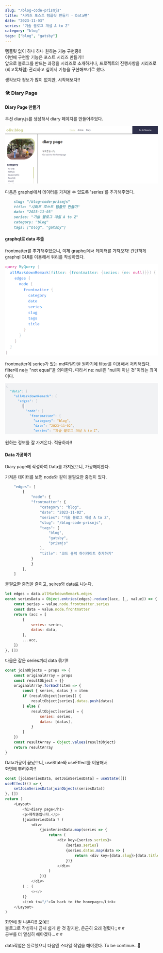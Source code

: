 ```yaml
---
slug: "/blog-code-prismjs"
title: "시리즈 포스트 템플릿 만들기 - Data편"
date: "2023-11-03"
series: "기술 블로그 개설 A to Z"
category: "blog"
tags: ["blog", "gatsby"]
---
```


템플릿 없이 하나 하나 원하는 기능 구현중!!  
이번에 구현할 기능은 포스트 시리즈 만들기!!  
앞으로 블로그를 만드는 과정을 시리즈로 소개하거나, 프로젝트의 진행사항을 시리즈로(회고록처럼) 관리하고 싶어서 기능을 구현해보기로 했다.

생각보다 정보가 많이 없지만, 시작해보자!!

### 🛠️ Diary Page

#### Diary Page 만들기

우선 diary.js를 생성해서 diary 페이지를 만들어주었다.

<img src="../images/blog1/blog2-1.png" alt=""/>  
  
다음은 graphql에서 데이터를 가져올 수 있도록 'series'를 추가해주었다.
```md
    slug: "/blog-code-prismjs"
    title: "시리즈 포스트 템플릿 만들기"
    date: "2023-11-03"
    series: "기술 블로그 개설 A to Z"
    category: "blog"
    tags: ["blog", "gatsby"]
```

#### graphql로 data 추출

frontmatter를 추가해주었으니, 이제 graphql에서 데이터를 가져오자!
간단하게 graphql GUI를 이용해서 쿼리를 작성하였다.

<img src="../images/blog1/blog2-2.png" alt=""/>

frontmatter에 series가 있는 md파일만을 원하기에 filter를 이용해서 처리해줬다. filter에 ne는 "not equal"을 의미한다. 따라서 ne: null은 "null이 아닌 것"이라는 의미이다.

<img src="../images/blog1/blog2-3.png" alt=""/>

원하는 정보를 잘 가져온다. 적용하자!!

#### Data 가공하기

Diary page에 작성하여 Data를 가져왔으니, 가공해야한다.

가져온 데이터를 보면 node와 같이 불필요한 중첩이 있다.

```javascript
    "edges": [
        {
            "node": {
            "frontmatter": {
                "category": "blog",
                "date": "2023-11-02",
                "series": "기술 블로그 개설 A to Z",
                "slug": "/blog-code-prismjs",
                "tags": [
                    "blog",
                    "gatsby",
                    "prismjs"
                ],
                "title": "코드 블럭 하이라이트 추가하기"
            }
            }
        },
    ]
```

불필요한 중첩을 줄이고, seires와 data로 나눈다.

```javascript
let edges = data.allMarkdownRemark.edges
const seriesData = Object.entries(edges).reduce((acc, [_, value]) => {
    const series = value.node.frontmatter.series
    const data = value.node.frontmatter
    return (acc = [
        {
            series: series,
            datas: data,
        },
        ...acc,
    ])
}, [])
```

다음은 같은 series끼리 data 묶기!!

```javascript
const joinObjects = props => {
    const originalArray = props
    const resultObject = {}
    originalArray.forEach(item => {
        const { series, datas } = item
        if (resultObject[series]) {
            resultObject[series].datas.push(datas)
        } else {
            resultObject[series] = {
                series: series,
                datas: [datas],
            }
        }
    })
    const resultArray = Object.values(resultObject)
    return resultArray
}
```

Data가공이 끝났으니, useState와 useEffect를 이용해서  
화면에 뿌려주자!!

```javascript
const [joinSeriesData, setJoinSeriesData] = useState([])
useEffect(() => {
    setJoinSeriesData(joinObjects(seriesData))
}, [])
return (
    <Layout>
        <h1>diary page</h1>
        <p>제작중입니다.</p>
        {joinSeriesData ? (
            <div>
                {joinSeriesData.map(series => {
                    return (
                        <div key={series.series}>
                            {series.series}
                            {series.datas.map(data => {
                                return <div key={data.slug}>{data.title}</div>
                            })}
                        </div>
                    )
                })}
            </div>
        ) : (
            <></>
        )}
        <Link to="/">Go back to the homepage</Link>
    </Layout>
)
```

화면에 잘 나온다!! 오예!!  
블로그로 작성하니 금새 쉽게 한 것 같지만, 은근히 오래 걸렸다;;ㅎㅎ  
공부를 더 열심히 해야겠다...ㅎㅎ  
<br/>
data작업은 완료했으니 다음엔 스타일 작업을 해야겠다. To be continue...💪
